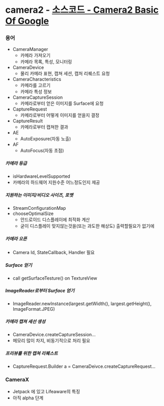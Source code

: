 # camera2 - [소스코드 - Camera2 Basic Of Google](https://github.com/googlearchive/android-Camera2Basic)

### 용어
* CameraManager
  * 카메라 가져오기
  * 카메라 목록, 특성, 모니터링
* CameraDevice
  * 물리 카메라 표현, 캡쳐 세션, 캡처 리퀘스트 요청
* CameraCharacteristics
  * 카메라를 고르기
  * 카메라 특성 정보
* CameraCaptureSession
  * 카메라로부터 얻은 이미지를 Surface에 요청
* CaptureRequest
  * 카메라로부터 어떻게 이미지를 얻을지 결정
* CaptureResult
  * 카메라로부터 캡쳐한 결과
* AE
  * AutoExposure(자동 노출)
* AF
  * AutoFocus(자동 초점)

##### 카메라 등급
* isHardwareLevelSupported
* 카메라의 하드웨어 지원수준 어느정도인지 제공
##### 지원하는 이미지/비디오 사이즈, 포멧 
* StreamConfigurationMap
* chooseOptimalSize
  * 안드로이드 디스플레이에 최적화 계산
  * 굳이 디스플레이 맞지않는것을(또는 과도한 해상도) 출력할필요가 없기에
##### 카메라 오픈
* Camera Id, StateCallback, Handler 필요
##### Surface 얻기
* call getSurfaceTesture() on TextureView
##### ImageReader로부터 Surface 얻기
* ImageReader.newInstance(largest.getWidth(), largest.getHeight(), ImageFormat.JPEG)
##### 카메라 캡쳐 세선 생성
* CameraDevice.createCaptureSession...
* 메모리 많이 차지, 비동기적으로 처리 필요
##### 프리뷰를 위한 캡쳐 리퀘스트
* CaptureRequest.Builder a = CameraDeivce.createCaptureRequest...





### CameraX
* Jetpack 에 있고 Lifeaware의 특징
* 아직 alpha 단계
